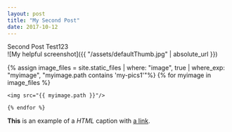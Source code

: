 ```yaml
---
layout: post
title: "My Second Post"
date: 2017-10-12
---
```



Second Post Test123
<br>
![My helpful screenshot]({{ "/assets/defaultThumb.jpg" | absolute_url }})
<br>


<div id="slider" class="nivoSlider">     
    {% assign image_files = site.static_files | where: "image", true | where_exp: "myimage", "myimage.path contains 'my-pics1'"%}
    {% for myimage in image_files %}
    
    <img src="{{ myimage.path }}"/>

    {% endfor %}
</div> 

<div id="htmlcaption" class="nivo-html-caption">     
    <strong>This</strong> is an example of a <em>HTML</em> caption with <a href="#">a link</a>. 
</div>

<script type="text/javascript"> 
$(window).on('load', function() {
    $('#slider').nivoSlider(); 
}); 
</script>
